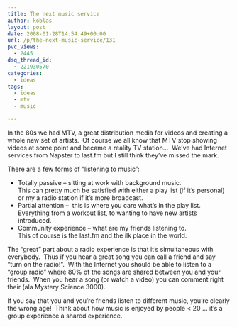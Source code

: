```yaml
---
title: The next music service
author: koblas
layout: post
date: 2008-01-28T14:54:49+00:00
url: /p/the-next-music-service/131
pvc_views:
  - 2445
dsq_thread_id:
  - 221930570
categories:
  - ideas
tags:
  - ideas
  - mtv
  - music

---
```

In the 80s we had MTV, a great distribution media for videos and creating a whole new set of artists.&nbsp; Of course we all know that MTV stop showing videos at some point and became a reality TV station&#8230;&nbsp; We&#8217;ve had Internet services from Napster to last.fm but I still think they&#8217;ve missed the mark.

There are a few forms of &#8220;listening to music&#8221;:

  * Totally passive &#8211; sitting at work with background music.  
    This can pretty much be satisfied with either a play list (if it&#8217;s personal) or my a radio station if it&#8217;s more broadcast.
  * Partial attention &#8211;&nbsp; this is where you care what&#8217;s in the play list.  
    Everything from a workout list, to wanting to have new artists introduced.
  * Community experience &#8211; what are my friends listening to.  
    This of course is the last.fm and the ilk place in the world.

The &#8220;great&#8221; part about a radio experience is that it&#8217;s simultaneous with everybody.&nbsp; Thus if you hear a great song you can call a friend and say &#8220;turn on the radio!&#8221;.&nbsp; With the Internet you should be able to listen to a &#8220;group radio&#8221; where 80% of the songs are shared between you and your friends.&nbsp; When you hear a song (or watch a video) you can comment right their (ala Mystery Science 3000).

If you say that you and you&#8217;re friends listen to different music, you&#8217;re clearly the wrong age!&nbsp; Think about how music is enjoyed by people < 20 &#8230; it&#8217;s a group experience a shared experience.